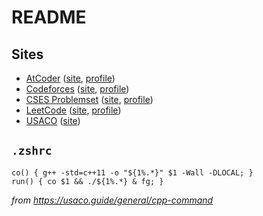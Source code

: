 # README

## Sites

- [AtCoder](./AtCoder) ([site](https://atcoder.jp/), [profile](https://atcoder.jp/users/dongliu0426))
- [Codeforces](./Codeforces) ([site](http://codeforces.com/), [profile](https://codeforces.com/profile/lunchbox))
- [CSES Problemset](./CSES%20Problemset) ([site](https://cses.fi/problemset/), [profile](https://cses.fi/user/37667))
- [LeetCode](./LeetCode) ([site](https://leetcode.com/), [profile](https://leetcode.com/dongliu0426/))
- [USACO](./USACO) ([site](http://usaco.org/))

## `.zshrc`

```
co() { g++ -std=c++11 -o "${1%.*}" $1 -Wall -DLOCAL; }
run() { co $1 && ./${1%.*} & fg; }
```

*from https://usaco.guide/general/cpp-command*